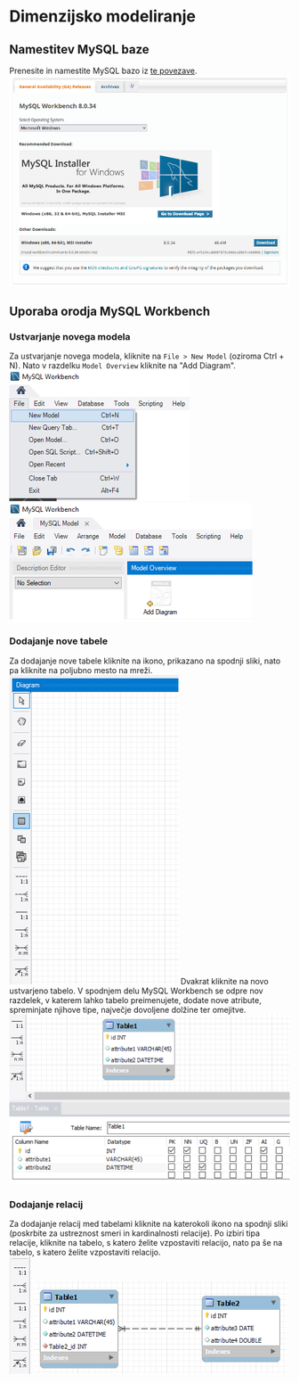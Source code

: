 # Dimenzijsko modeliranje
## Namestitev MySQL baze
Prenesite in namestite MySQL bazo iz [te povezave](https://dev.mysql.com/downloads/workbench).
![Namestitev MySQL](../static/mysql-installer.png)

## Uporaba orodja MySQL Workbench
### Ustvarjanje novega modela
Za ustvarjanje novega modela, kliknite na ``File > New Model`` (oziroma Ctrl + N). Nato v razdelku ``Model Overview`` kliknite na "Add Diagram".  
![Ustvarjanje novega modela](../static/new-model.png)
![Ustvarjanje ER diagrama](../static/new-er-diagram.png)

### Dodajanje nove tabele
Za dodajanje nove tabele kliknite na ikono, prikazano na spodnji sliki, nato pa kliknite na poljubno mesto na mreži.  
![Dodajanje nove tabele](../static/new-table.png)
Dvakrat kliknite na novo ustvarjeno tabelo. V spodnjem delu MySQL Workbench se odpre nov razdelek, v katerem lahko tabelo preimenujete, dodate nove atribute, spreminjate njihove tipe, največje dovoljene dolžine ter omejitve.  
![Urejanje tabele](../static/table-attributes.png)

### Dodajanje relacij
Za dodajanje relacij med tabelami kliknite na katerokoli ikono na spodnji sliki (poskrbite za ustreznost smeri in kardinalnosti relacije). Po izbiri tipa relacije, kliknite na tabelo, s katero želite vzpostaviti relacijo, nato pa še na tabelo, s katero želite vzpostaviti relacijo.  
![Tipi relacij](../static/relation-types.png)
![Dodajanje relacij](../static/relation.png)